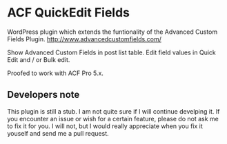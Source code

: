 ACF QuickEdit Fields
====================

WordPress plugin which extends the funtionality of the Advanced Custom Fields Plugin.
http://www.advancedcustomfields.com/

Show Advanced Custom Fields in post list table.
Edit field values in Quick Edit and / or Bulk edit.

Proofed to work with ACF Pro 5.x.

Developers note
---------------
This plugin is still a stub. I am not quite sure if I will continue develping it.
If you encounter an issue or wish for a certain feature, please do not ask me to 
fix it for you. I will not, but I would really appreciate when you fix it youself 
and send me a pull request.

